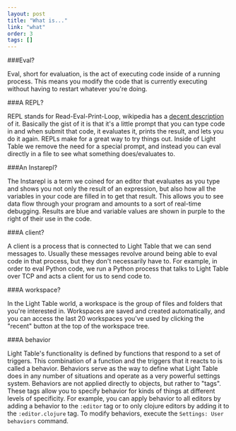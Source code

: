 ```yaml
---
layout: post
title: "What is..."
link: "what"
order: 3
tags: []
---
```


###Eval?

Eval, short for evaluation, is the act of executing code inside of a running process. This means you modify the code that is currently executing without having to restart whatever you're doing.

###A REPL?

REPL stands for Read-Eval-Print-Loop, wikipedia has a [decent description](http://en.wikipedia.org/wiki/Read%E2%80%93eval%E2%80%93print_loop) of it. Basically the gist of it is that it's a little prompt that you can type code in and when submit that code, it evaluates it, prints the result, and lets you do it again. REPLs make for a great way to try things out. Inside of Light Table we remove the need for a special prompt, and instead you can eval directly in a file to see what something does/evaluates to.

###An Instarepl?

The Instarepl is a term we coined for an editor that evaluates as you type and shows you not only the result of an expression, but also how all the variables in your code are filled in to get that result. This allows you to see data flow through your program and amounts to a sort of real-time debugging. Results are blue and variable values are shown in purple to the right of their use in the code.

###A client?

A client is a process that is connected to Light Table that we can send messages to. Usually these messages revolve around being able to eval code in that process, but they don't necessarily have to. For example, in order to eval Python code, we run a Python process that talks to Light Table over TCP and acts a client for us to send code to.

###A workspace?

In the Light Table world, a workspace is the group of files and folders that you're interested in. Workspaces are saved and created automatically, and you can access the last 20 workspaces you've used by clicking the "recent" button at the top of the workspace tree.

###A behavior

Light Table's functionality is defined by functions that respond to a set of triggers. This combination of a function and the triggers that it reacts to is called a behavior. Behaviors serve as the way to define what Light Table does in any number of situations and operate as a very powerful settings system. Behaviors are not applied directly to objects, but rather to "tags". These tags allow you to specify behavior for kinds of things at different levels of specificity. For example, you can apply behavior to all editors by adding a behavior to the `:editor` tag or to only clojure editors by adding it to the `:editor.clojure` tag. To modify behaviors, execute the `Settings: User behaviors` command.


